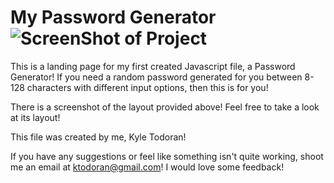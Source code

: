 # My Password Generator![ScreenShot of Project](https://user-images.githubusercontent.com/79175595/116831161-a905f880-ab7b-11eb-972f-ba7cacb2a7d4.jpg)

This is a landing page for my first created Javascript file, a Password Generator!
If you need a random password generated for you between 8-128 characters with different input options, then this is for you!

There is a screenshot of the layout provided above! Feel free to take a look at its layout!

This file was created by me, Kyle Todoran!

If you have any suggestions or feel like something isn't quite working, shoot me an email at ktodoran@gmail.com! I would love some feedback!
